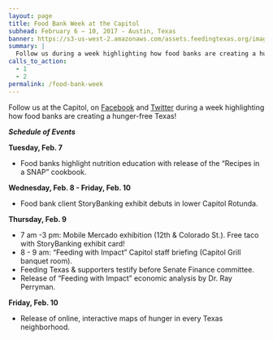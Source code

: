 ```yaml
---
layout: page
title: Food Bank Week at the Capitol
subhead: February 6 – 10, 2017 - Austin, Texas
banner: https://s3-us-west-2.amazonaws.com/assets.feedingtexas.org/images/banners/banner-02.jpg
summary: |
  Follow us during a week highlighting how food banks are creating a hunger-free Texas. 
calls_to_action:
  - 1
  - 2
permalink: /food-bank-week
---
```

Follow us at the Capitol, on [Facebook](http://www.facebook.com/feedingtexas) and [Twitter](http://www.twitter.com/feedingtexas) during a week highlighting how food banks are creating a hunger-free Texas! 

***Schedule of Events***

**Tuesday, Feb. 7**   
* Food banks highlight nutrition education with release of the “Recipes in a SNAP” cookbook. 

**Wednesday, Feb. 8 - Friday, Feb. 10**   
* Food bank client StoryBanking exhibit debuts in lower Capitol Rotunda.

**Thursday, Feb. 9**   
* 7 am -3 pm: Mobile Mercado exhibition (12th & Colorado St.). Free taco with StoryBanking exhibit card!   
* 8 - 9 am: “Feeding with Impact” Capitol staff briefing (Capitol Grill banquet room).   
* Feeding Texas & supporters testify before Senate Finance committee.   
* Release of “Feeding with Impact” economic analysis by Dr. Ray Perryman.     

**Friday, Feb. 10**   
* Release of online, interactive maps of hunger in every Texas neighborhood.
